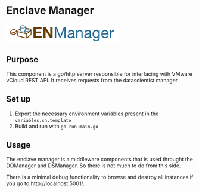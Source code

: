 # Enclave Manager

![ENM logo](assets/enm-logo.png)

## Purpose

This component is a go/http server responsible for interfacing with VMware
vCloud REST API. It receives requests from the datascientist manager.

## Set up

1. Export the necessary environment variables present in the `variables.sh.template`
2. Build and run with `go run main.go`

## Usage

The enclave manager is a middleware components that is used throught the
DOManager and DSManager. So there is not much to do from this side.

There is a minimal debug functionality to browse and destroy all instances if
you go to http://localhost:5001/.